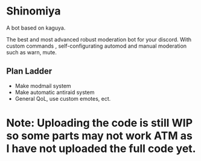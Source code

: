# Shinomiya

A bot based on kaguya. 

The best and most advanced robust moderation bot for your discord. With custom commands , self-configurating automod and manual moderation such as warn, mute.

## Plan Ladder 

- Make modmail system 
- Make automatic antiraid system 
- General QoL, use custom emotes, ect.

# Note: Uploading the code is still WIP so some parts may not work ATM as I have not uploaded the full code yet.
